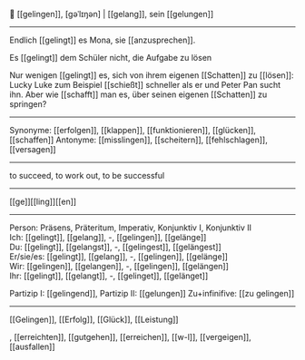 🌈 [[gelingen]], [ɡəˈlɪŋən] | [[gelang]], sein [[gelungen]]

---
Endlich [[gelingt]] es Mona, sie [[anzusprechen]].

Es [[gelingt]] dem Schüler nicht, die Aufgabe zu lösen

Nur wenigen [[gelingt]] es, sich von ihrem eigenen [[Schatten]] zu [[lösen]]: Lucky Luke zum Beispiel [[schießt]] schneller als er und Peter Pan sucht ihn. Aber wie [[schafft]] man es, über seinen eigenen [[Schatten]] zu springen?
 
---
Synonyme: [[erfolgen]], [[klappen]], [[funktionieren]], [[glücken]], [[schaffen]]
Antonyme: [[misslingen]], [[scheitern]], [[fehlschlagen]], [[versagen]]

---
to succeed, to work out, to be successful

---
[[ge]][[ling]][[en]]
   

---

Person: Präsens, Präteritum, Imperativ, Konjunktiv I, Konjunktiv II  
Ich: [[gelingt]], [[gelang]], -, [[gelingen]], [[gelänge]]  
Du: [[gelingt]], [[gelangst]], -, [[gelingest]], [[gelängest]]  
Er/sie/es: [[gelingt]], [[gelang]], -, [[gelingen]], [[gelänge]]  
Wir: [[gelingen]], [[gelangen]], -, [[gelingen]], [[gelängen]]  
Ihr: [[gelingt]], [[gelangt]], -, [[gelinget]], [[gelänget]]  

Partizip I: [[gelingend]], 
Partizip II: [[gelungen]]
Zu+infinifive: [[zu gelingen]]

---
[[Gelingen]], [[Erfolg]], [[Glück]], [[Leistung]]

, [[erreichten]], [[gutgehen]], [[erreichen]], [[w-l]], [[vergeigen]], [[ausfallen]]